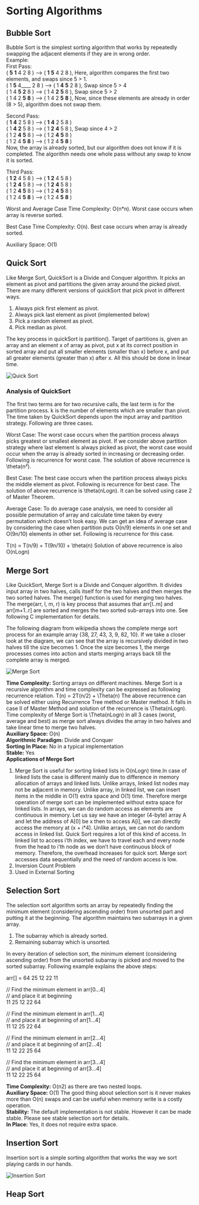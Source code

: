 # Sorting Algorithms

## Bubble Sort
Bubble Sort is the simplest sorting algorithm that works by repeatedly swapping the adjacent elements if they are in wrong order.  
Example:  
First Pass:  
( __5__ __1__ 4 2 8 ) –> ( __1__ __5__ 4 2 8 ), Here, algorithm compares the first two elements, and swaps since 5 > 1.  
( 1 __5__ 4____ 2 8 ) –>  ( 1 __4__ __5__ 2 8 ), Swap since 5 > 4  
( 1 4 __5__ __2__ 8 ) –>  ( 1 4 __2__ __5__ 8 ), Swap since 5 > 2  
( 1 4 2 __5__ __8__ ) –> ( 1 4 2 __5__ __8__ ), Now, since these elements are already in order (8 > 5), algorithm does not swap them.  

Second Pass:  
( __1__ __4__ 2 5 8 ) –> ( __1__ __4__ 2 5 8 )  
( 1 __4__ __2__ 5 8 ) –> ( 1 __2__ __4__ 5 8 ), Swap since 4 > 2  
( 1 2 __4__ __5__ 8 ) –> ( 1 2 __4__ __5__ 8 )  
( 1 2 4 __5__ __8__ ) –>  ( 1 2 4 __5__ __8__ )  
Now, the array is already sorted, but our algorithm does not know if it is completed. The algorithm needs one whole pass without any swap to know it is sorted.  

Third Pass:  
( __1__ __2__ 4 5 8 ) –> ( __1__ __2__ 4 5 8 )  
( 1 __2__ __4__ 5 8 ) –> ( 1 __2__ __4__ 5 8 )  
( 1 2 __4__ __5__ 8 ) –> ( 1 2 __4__ __5__ 8 )  
( 1 2 4 __5__ __8__ ) –> ( 1 2 4 __5__ __8__ )  

Worst and Average Case Time Complexity: O(n*n). Worst case occurs when array is reverse sorted.

Best Case Time Complexity: O(n). Best case occurs when array is already sorted.

Auxiliary Space: O(1)

## Quick Sort
Like Merge Sort, QuickSort is a Divide and Conquer algorithm. It picks an element as pivot and partitions the given array around the picked pivot. There are many different versions of quickSort that pick pivot in different ways.

1. Always pick first element as pivot.  
2. Always pick last element as pivot (implemented below)  
3. Pick a random element as pivot.  
4. Pick median as pivot.  

The key process in quickSort is partition(). Target of partitions is, given an array and an element x of array as pivot, put x at its correct position in sorted array and put all smaller elements (smaller than x) before x, and put all greater elements (greater than x) after x. All this should be done in linear time.

![Quick Sort](https://www.geeksforgeeks.org/wp-content/uploads/gq/2014/01/QuickSort2.png)

### Analysis of QuickSort

The first two terms are for two recursive calls, the last term is for the partition process. k is the number of elements which are smaller than pivot.
The time taken by QuickSort depends upon the input array and partition strategy. Following are three cases.

Worst Case: The worst case occurs when the partition process always picks greatest or smallest element as pivot. If we consider above partition strategy where last element is always picked as pivot, the worst case would occur when the array is already sorted in increasing or decreasing order. Following is recurrence for worst case.
The solution of above recurrence is \theta(n²).

Best Case: The best case occurs when the partition process always picks the middle element as pivot. Following is recurrence for best case.
The solution of above recurrence is \theta(nLogn). It can be solved using case 2 of Master Theorem.

Average Case:
To do average case analysis, we need to consider all possible permutation of array and calculate time taken by every permutation which doesn’t look easy.
We can get an idea of average case by considering the case when partition puts O(n/9) elements in one set and O(9n/10) elements in other set. Following is recurrence for this case.

 T(n) = T(n/9) + T(9n/10) + \theta(n)
Solution of above recurrence is also O(nLogn)

## Merge Sort
Like QuickSort, Merge Sort is a Divide and Conquer algorithm. It divides input array in two halves, calls itself for the two halves and then merges the two sorted halves. The merge() function is used for merging two halves. The merge(arr, l, m, r) is key process that assumes that arr[l..m] and arr[m+1..r] are sorted and merges the two sorted sub-arrays into one. See following C implementation for details.

The following diagram from wikipedia shows the complete merge sort process for an example array {38, 27, 43, 3, 9, 82, 10}. If we take a closer look at the diagram, we can see that the array is recursively divided in two halves till the size becomes 1. Once the size becomes 1, the merge processes comes into action and starts merging arrays back till the complete array is merged.

![Merge Sort](https://www.geeksforgeeks.org/wp-content/uploads/Merge-Sort-Tutorial.png)

**Time Complexity:** Sorting arrays on different machines. Merge Sort is a recursive algorithm and time complexity can be expressed as following recurrence relation.
T(n) = 2T(n/2) + \Theta(n)
The above recurrence can be solved either using Recurrence Tree method or Master method. It falls in case II of Master Method and solution of the recurrence is \Theta(nLogn).
Time complexity of Merge Sort is \Theta(nLogn) in all 3 cases (worst, average and best) as merge sort always divides the array in two halves and take linear time to merge two halves.  
**Auxiliary Space:** O(n)  
**Algorithmic Paradigm:** Divide and Conquer  
**Sorting In Place:** No in a typical implementation  
**Stable:** Yes  
**Applications of Merge Sort**
1. Merge Sort is useful for sorting linked lists in O(nLogn) time.In case of linked lists the case is different mainly due to difference in memory allocation of arrays and linked lists. Unlike arrays, linked list nodes may not be adjacent in memory. Unlike array, in linked list, we can insert items in the middle in O(1) extra space and O(1) time. Therefore merge operation of merge sort can be implemented without extra space for linked lists.
In arrays, we can do random access as elements are continuous in memory. Let us say we have an integer (4-byte) array A and let the address of A[0] be x then to access A[i], we can directly access the memory at (x + i*4). Unlike arrays, we can not do random access in linked list. Quick Sort requires a lot of this kind of access. In linked list to access i’th index, we have to travel each and every node from the head to i’th node as we don’t have continuous block of memory. Therefore, the overhead increases for quick sort. Merge sort accesses data sequentially and the need of random access is low.
2. Inversion Count Problem
3. Used in External Sorting

## Selection Sort
The selection sort algorithm sorts an array by repeatedly finding the minimum element (considering ascending order) from unsorted part and putting it at the beginning. The algorithm maintains two subarrays in a given array.

1. The subarray which is already sorted.
2. Remaining subarray which is unsorted.

In every iteration of selection sort, the minimum element (considering ascending order) from the unsorted subarray is picked and moved to the sorted subarray. Following example explains the above steps:

arr[] = 64 25 12 22 11

// Find the minimum element in arr[0...4]  
// and place it at beginning  
11 25 12 22 64  

// Find the minimum element in arr[1...4]  
// and place it at beginning of arr[1...4]  
11 12 25 22 64  

// Find the minimum element in arr[2...4]  
// and place it at beginning of arr[2...4]  
11 12 22 25 64  

// Find the minimum element in arr[3...4]  
// and place it at beginning of arr[3...4]  
11 12 22 25 64   

**Time Complexity:** O(n2) as there are two nested loops.  
**Auxiliary Space:** O(1)
The good thing about selection sort is it never makes more than O(n) swaps and can be useful when memory write is a costly operation.  
**Stability:** The default implementation is not stable. However it can be made stable. Please see stable selection sort for details.  
**In Place:** Yes, it does not require extra space.

## Insertion Sort
Insertion sort is a simple sorting algorithm that works the way we sort playing cards in our hands.

![Insertion Sort](https://cdncontribute.geeksforgeeks.org/wp-content/uploads/insertionsort.png)

## Heap Sort


